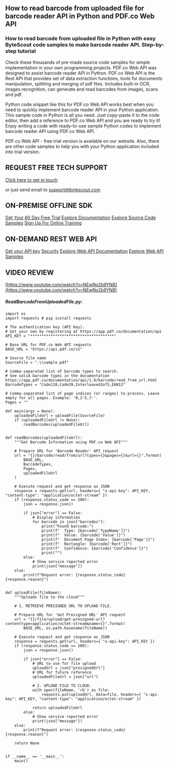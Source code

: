 ## How to read barcode from uploaded file for barcode reader API in Python and PDF.co Web API

### How to read barcode from uploaded file in Python with easy ByteScout code samples to make barcode reader API. Step-by-step tutorial

Check these thousands of pre-made source code samples for simple implementation in your own programming projects. PDF.co Web API was designed to assist barcode reader API in Python. PDF.co Web API is the Rest API that provides set of data extraction functions, tools for documents manipulation, splitting and merging of pdf files. Includes built-in OCR, images recognition, can generate and read barcodes from images, scans and pdf.

Python code snippet like this for PDF.co Web API works best when you need to quickly implement barcode reader API in your Python application.  This sample code in Python is all you need. Just copy-paste it to the code editor, then add a reference to PDF.co Web API and you are ready to try it! Enjoy writing a code with ready-to-use sample Python codes to implement barcode reader API using PDF.co Web API.

PDF.co Web API - free trial version is available on our website. Also, there are other code samples to help you with your Python application included into trial version.

## REQUEST FREE TECH SUPPORT

[Click here to get in touch](https://bytescout.zendesk.com/hc/en-us/requests/new?subject=PDF.co%20Web%20API%20Question)

or just send email to [support@bytescout.com](mailto:support@bytescout.com?subject=PDF.co%20Web%20API%20Question) 

## ON-PREMISE OFFLINE SDK 

[Get Your 60 Day Free Trial](https://bytescout.com/download/web-installer?utm_source=github-readme)
[Explore Documentation](https://bytescout.com/documentation/index.html?utm_source=github-readme)
[Explore Source Code Samples](https://github.com/bytescout/ByteScout-SDK-SourceCode/)
[Sign Up For Online Training](https://academy.bytescout.com/)


## ON-DEMAND REST WEB API

[Get your API key](https://app.pdf.co/signup?utm_source=github-readme)
[Security](https://pdf.co/security)
[Explore Web API Documentation](https://apidocs.pdf.co?utm_source=github-readme)
[Explore Web API Samples](https://github.com/bytescout/ByteScout-SDK-SourceCode/tree/master/PDF.co%20Web%20API)

## VIDEO REVIEW

[https://www.youtube.com/watch?v=NEwNs2b9YN8](https://www.youtube.com/watch?v=NEwNs2b9YN8)




<!-- code block begin -->

##### **ReadBarcodeFromUploadedFile.py:**
    
```
import os
import requests # pip install requests

# The authentication key (API Key).
# Get your own by registering at https://app.pdf.co/documentation/api
API_KEY = "*************************************"

# Base URL for PDF.co Web API requests
BASE_URL = "https://api.pdf.co/v1"

# Source file name
SourceFile = ".\\sample.pdf"

# Comma-separated list of barcode types to search.
# See valid barcode types in the documentation https://app.pdf.co/documentation/api/1.0/barcode/read_from_url.html
BarcodeTypes = "Code128,Code39,Interleaved2of5,EAN13"

# Comma-separated list of page indices (or ranges) to process. Leave empty for all pages. Example: '0,2-5,7-'.
Pages = ""

def main(args = None):
    uploadedFileUrl = uploadFile(SourceFile)
    if (uploadedFileUrl != None):
        readBarcodes(uploadedFileUrl)


def readBarcodes(uploadedFileUrl):
    """Get Barcode Information using PDF.co Web API"""

    # Prepare URL for 'Barcode Reader' API request
    url = "{}/barcode/read/from/url?types={}&pages={}&url={}".format(
        BASE_URL,
        BarcodeTypes,
        Pages,
        uploadedFileUrl
    )

    # Execute request and get response as JSON
    response = requests.get(url, headers={ "x-api-key": API_KEY, "content-type": "application/octet-stream" })
    if (response.status_code == 200):
        json = response.json()

        if json["error"] == False:
            # Display information
            for barcode in json["barcodes"]:
                print("Found barcode:")
                print(f"  Type: {barcode['TypeName']}")
                print(f"  Value: {barcode['Value']}")
                print(f"  Document Page Index: {barcode['Page']}")
                print(f"  Rectangle: {barcode['Rect']}")
                print(f"  Confidence: {barcode['Confidence']}")
                print("")
        else:
            # Show service reported error
            print(json["message"])
    else:
        print(f"Request error: {response.status_code} {response.reason}")


def uploadFile(fileName):
    """Uploads file to the cloud"""
    
    # 1. RETRIEVE PRESIGNED URL TO UPLOAD FILE.

    # Prepare URL for 'Get Presigned URL' API request
    url = "{}/file/upload/get-presigned-url?contenttype=application/octet-stream&name={}".format(
        BASE_URL, os.path.basename(fileName))
    
    # Execute request and get response as JSON
    response = requests.get(url, headers={ "x-api-key": API_KEY })
    if (response.status_code == 200):
        json = response.json()
        
        if json["error"] == False:
            # URL to use for file upload
            uploadUrl = json["presignedUrl"]
            # URL for future reference
            uploadedFileUrl = json["url"]

            # 2. UPLOAD FILE TO CLOUD.
            with open(fileName, 'rb') as file:
                requests.put(uploadUrl, data=file, headers={ "x-api-key": API_KEY, "content-type": "application/octet-stream" })

            return uploadedFileUrl
        else:
            # Show service reported error
            print(json["message"])    
    else:
        print(f"Request error: {response.status_code} {response.reason}")

    return None


if __name__ == '__main__':
    main()
```

<!-- code block end -->